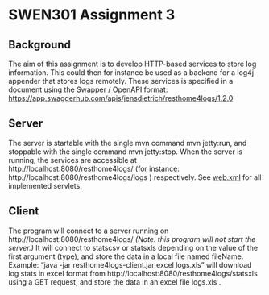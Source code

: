 # SWEN301 Assignment 3
## Background
The aim of this assignment is to develop HTTP-based services to store log information. This could then for instance be used as a backend for a log4j appender that stores logs remotely. These services is specified in a document using the Swapper / OpenAPI format:
https://app.swaggerhub.com/apis/jensdietrich/resthome4logs/1.2.0
## Server
The server is startable with the single mvn command mvn jetty:run, and stoppable with the single command mvn jetty:stop. When the server is running, the services are accessible at http://localhost:8080/resthome4logs/ (for instance: http://localhost:8080/resthome4logs/logs ) respectively.
See [web.xml](src/main/webapp/WEB-INF/web.xml) for all implemented servlets.
## Client
The program will connect to a server running on http://localhost:8080/resthome4logs/ *(Note: this program will not start the server.)*
It will connect to statscsv or statsxls depending on the value of the first argument (type), and store the data in a local file named fileName.
Example: “java -jar resthome4logs-client.jar excel logs.xls” will download log stats in excel format from http://localhost:8080/resthome4logs/statsxls using a GET request, and store the data in an excel file logs.xls .
